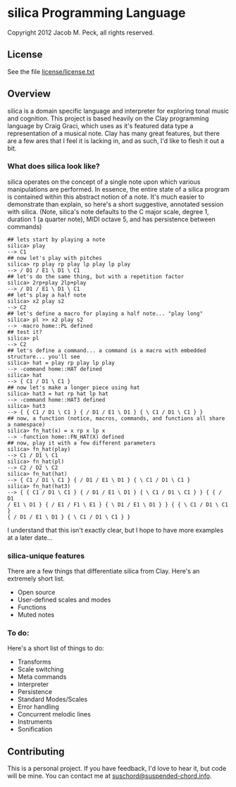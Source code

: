 # silica Programming Language
Copyright 2012 Jacob M. Peck, all rights reserved.

## License
See the file [license/license.txt](https://raw.github.com/gatesphere/silica/master/license/license.txt)

## Overview
silica is a domain specific language and interpreter for exploring tonal music and cognition.  This project is based heavily on the Clay programming language by Craig Graci, which uses as it's featured data type a representation of a musical note.  Clay has many great features, but there are a few ares that I feel it is lacking in, and as such, I'd like to flesh it out a bit.

### What does silica look like?
silica operates on the concept of a single note upon which various manipulations are performed.  In essence, the entire state of a silica program is contained within this abstract notion of a note.  It's much easier to demonstrate than explain, so here's a short suggestive, annotated session with silica.  (Note, silica's note defaults to the C major scale, degree 1, duration 1 (a quarter note), MIDI octave 5, and has persistence between commands)
    
    ## lets start by playing a note
    silica> play
    --> C1
    ## now let's play with pitches
    silica> rp play rp play lp play lp play
    --> / D1 / E1 \ D1 \ C1
    ## let's do the same thing, but with a repetition factor
    silica> 2rp+play 2lp+play
    --> / D1 / E1 \ D1 \ C1
    ## let's play a half note
    silica> x2 play s2
    --> C2
    ## let's define a macro for playing a half note... "play long"
    silica> pl >> x2 play s2
    --> -macro home::PL defined
    ## test it?
    silica> pl
    --> C2
    ## let's define a command... a command is a macro with embedded structure... you'll see
    silica> hat = play rp play lp play
    --> -command home::HAT defined
    silica> hat
    --> { C1 / D1 \ C1 }
    ## now let's make a longer piece using hat
    silica> hat3 = hat rp hat lp hat
    --> -command home::HAT3 defined
    silica> hat3
    --> { { C1 / D1 \ C1 } { / D1 / E1 \ D1 } { \ C1 / D1 \ C1 } }
    ## now, a function (notice, macros, commands, and functions all share a namespace)
    silica> fn_hat(x) = x rp x lp x
    --> -function home::FN_HAT(X) defined
    ## now, play it with a few different parameters
    silica> fn_hat(play)
    --> C1 / D1 \ C1
    silica> fn_hat(pl)
    --> C2 / D2 \ C2
    silica> fn_hat(hat)
    --> { C1 / D1 \ C1 } { / D1 / E1 \ D1 } { \ C1 / D1 \ C1 }
    silica> fn_hat(hat3)
    --> { { C1 / D1 \ C1 } { / D1 / E1 \ D1 } { \ C1 / D1 \ C1 } } { { / D1 
    / E1 \ D1 } { / E1 / F1 \ E1 } { \ D1 / E1 \ D1 } } { { \ C1 / D1 \ C1 } 
    { / D1 / E1 \ D1 } { \ C1 / D1 \ C1 } }
    
I understand that this isn't exactly clear, but I hope to have more examples at a later date...

### silica-unique features
There are a few things that differentiate silica from Clay.  Here's an extremely short list.

  * Open source
  * User-defined scales and modes
  * Functions
  * Muted notes

### To do:
Here's a short list of things to do:

  * Transforms
  * Scale switching  
  * Meta commands
  * Interpreter
  * Persistence
  * Standard Modes/Scales
  * Error handling
  * Concurrent melodic lines
  * Instruments
  * Sonification

## Contributing
This is a personal project.  If you have feedback, I'd love to hear it, but code will be mine.  You can contact me at [suschord@suspended-chord.info](mailto:suschord@suspended-chord.info).

